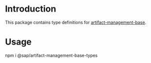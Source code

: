 # Introduction
This package contains type definitions for [artifact-management-base](https://www.npmjs.com/package/@sap/artifact-management-base).

# Usage
 npm i @sap/artifact-management-base-types